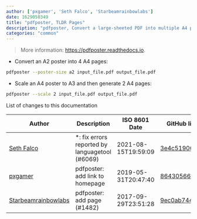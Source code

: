 ```yaml
---
author: ['pxgamer', 'Seth Falco', 'Starbeamrainbowlabs']
date: 1629050349
title: "pdfposter, TLDR Pages"
description: "pdfposter, Convert a large-sheeted PDF into multiple A4 pages for printing."
categories: "common"
---
```

> More information: <https://pdfposter.readthedocs.io>.

- Convert an A2 poster into 4 A4 pages:

```bash
pdfposter --poster-size a2 input_file.pdf output_file.pdf
```

- Scale an A4 poster to A3 and then generate 2 A4 pages:

```bash
pdfposter --scale 2 input_file.pdf output_file.pdf
```
List of changes to this documentation


Author | Description | ISO 8601 Date | GitHub link
------|-----|-----|-----
[Seth Falco](mailto:seth@falco.fun) | *: fix errors reported by languagetool (#6069) | 2021-08-15T19:59:09 | [3e4c519004a4](https://github.com/tldr-pages/tldr/commit/3e4c519004a471c861cdc609fd7239ee3355671c)
[pxgamer](mailto:owzie123@gmail.com) | pdfposter: add link to homepage | 2019-05-31T20:47:40 | [86430566a3ab](https://github.com/tldr-pages/tldr/commit/86430566a3abb31df9b42fc7bf70d8a1d333e67a)
[Starbeamrainbowlabs](mailto:sbrl@starbeamrainbowlabs.com) | pdfposter: add page (#1482) | 2017-09-29T23:51:28 | [9ec0ab74457a](https://github.com/tldr-pages/tldr/commit/9ec0ab74457a09b6b11ead148f43de52d48154ac)

